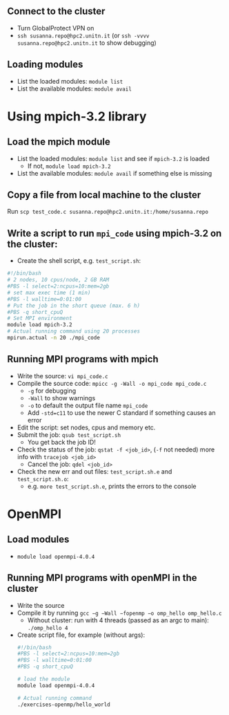 ## Connect to the cluster
- Turn GlobalProtect VPN on
- `ssh susanna.repo@hpc2.unitn.it` (or `ssh -vvvv susanna.repo@hpc2.unitn.it` to show debugging)

## Loading modules
- List the loaded modules: `module list`
- List the available modules: `module avail`


# Using mpich-3.2 library

## Load the mpich module
- List the loaded modules: `module list` and see if `mpich-3.2` is loaded
    - If not, `module load mpich-3.2`
- List the available modules: `module avail` if something else is missing

## Copy a file from local machine to the cluster
Run `scp test_code.c susanna.repo@hpc2.unitn.it:/home/susanna.repo`

## Write a script to run `mpi_code` using mpich-3.2 on the cluster:
- Create the shell script, e.g. `test_script.sh`:
```sh
#!/bin/bash
# 2 nodes, 10 cpus/node, 2 GB RAM
#PBS -l select=2:ncpus=10:mem=2gb
# set max exec time (1 min)
#PBS -l walltime=0:01:00
# Put the job in the short queue (max. 6 h)
#PBS -q short_cpuQ
# Set MPI environment
module load mpich-3.2
# Actual running command using 20 processes
mpirun.actual -n 20 ./mpi_code
```

## Running MPI programs with mpich
- Write the source: `vi mpi_code.c`
- Compile the source code: `mpicc -g -Wall -o mpi_code mpi_code.c`
    - `-g` for debugging
    - `-Wall` to show warnings
    - `-o` to default the output file name `mpi_code`
    - Add `-std=c11` to use the newer C standard if something causes an error
- Edit the script: set nodes, cpus and memory etc.
- Submit the job: `qsub test_script.sh`
    - You get back the job ID!
- Check the status of the job: `qstat -f <job_id>`, (`-f` not needed) more info with `tracejob <job_id>`
    - Cancel the job: `qdel <job_id>`
- Check the new err and out files: `test_script.sh.e` and `test_script.sh.o`:
    - e.g. `more test_script.sh.e`, prints the errors to the console

    
# OpenMPI

## Load modules
- `module load openmpi-4.0.4`

## Running MPI programs with openMPI in the cluster
- Write the source
- Compile it by running `gcc −g −Wall −fopenmp −o omp_hello omp_hello.c`
    - Without cluster: run with 4 threads (passed as an argc to main): `./omp_hello 4`
- Create script file, for example (without args):
    ```sh
    #!/bin/bash
    #PBS -l select=2:ncpus=10:mem=2gb
    #PBS -l walltime=0:01:00
    #PBS -q short_cpuQ

    # load the module
    module load openmpi-4.0.4

    # Actual running command
    ./exercises-openmp/hello_world
    ```
